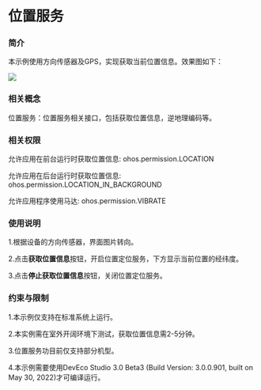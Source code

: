 # 位置服务

### 简介

本示例使用方向传感器及GPS，实现获取当前位置信息。效果图如下：

![](screenshots/device/index.png)

### 相关概念

位置服务：位置服务相关接口，包括获取位置信息，逆地理编码等。

### 相关权限

允许应用在前台运行时获取位置信息: ohos.permission.LOCATION

允许应用在后台运行时获取位置信息: ohos.permission.LOCATION_IN_BACKGROUND

允许应用程序使用马达: ohos.permission.VIBRATE

### 使用说明

1.根据设备的方向传感器，界面图片转向。

2.点击**获取位置信息**按钮，开启位置定位服务，下方显示当前位置的经纬度。

3.点击**停止获取位置信息**按钮，关闭位置定位服务。

### 约束与限制

1.本示例仅支持在标准系统上运行。

2.本实例需在室外开阔环境下测试，获取位置信息需2-5分钟。

3.位置服务功目前仅支持部分机型。

4.本示例需要使用DevEco Studio 3.0 Beta3 (Build Version: 3.0.0.901, built on May 30, 2022)才可编译运行。